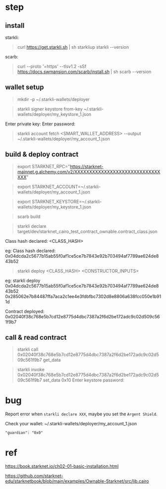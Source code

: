 # step

## install

starkli:

> curl https://get.starkli.sh | sh
> starkliup
> starkli --version

scarb:

> curl --proto '=https' --tlsv1.2 -sSf https://docs.swmansion.com/scarb/install.sh | sh
> scarb --version

## wallet setup

> mkdir -p ~/.starkli-wallets/deployer

> starkli signer keystore from-key ~/.starkli-wallets/deployer/my_keystore_1.json

Enter private key:
Enter password:

> starkli account fetch <SMART_WALLET_ADDRESS> --output ~/.starkli-wallets/deployer/my_account_1.json


## build & deploy contract

> export STARKNET_RPC="https://starknet-mainnet.g.alchemy.com/v2/XXXXXXXXXXXXXXXXXXXXXXXXXXXXXXXX"

> export STARKNET_ACCOUNT=~/.starkli-wallets/deployer/my_account_1.json

> export STARKNET_KEYSTORE=~/.starkli-wallets/deployer/my_keystore_1.json

> scarb build

> starkli declare target/dev/starknet_cairo_test_contract_ownable.contract_class.json

Class hash declared: <CLASS_HASH>

eg: Class hash declared: 0x04dcda2c5677b15ab55f0af1ce5ce7b7843e92b703494af7789ae624de843b52

> starkli deploy <CLASS_HASH> <CONSTRUCTOR_INPUTS>

eg: starkli deploy 0x04dcda2c5677b15ab55f0af1ce5ce7b7843e92b703494af7789ae624de843b52 0x285062e7b84487ffa7aca2c1ee4e3fdbfbc7302d8e8806a638fcc050e1b911d

Contract deployed: 0x02040f38c768e5b7cd12e8775d4dbc7387a2f6d2be172adc9c02d509c561f9b7


## call & read contract

> starkli call 0x02040f38c768e5b7cd12e8775d4dbc7387a2f6d2be172adc9c02d509c561f9b7 get_data

> starkli invoke 0x02040f38c768e5b7cd12e8775d4dbc7387a2f6d2be172adc9c02d509c561f9b7 set_data 0x10
Enter keystore password:


# bug

Report error when `starkli declare XXX`, maybe you set the `Argent Shield`.

Check your wallet: ~/.starkli-wallets/deployer/my_account_1.json

```
"guardian": "0x0"
```


# ref

https://book.starknet.io/ch02-01-basic-installation.html

https://github.com/starknet-edu/starknetbook/blob/main/examples/Ownable-Starknet/src/lib.cairo
